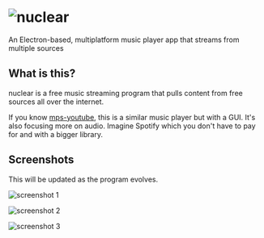 # ![nuclear](https://raw.githubusercontent.com/nukeop/nuclear/master/media/nuclear/logo_small.png)
An Electron-based, multiplatform music player app that streams from multiple sources

## What is this?
nuclear is a free music streaming program that pulls content from free sources all over the internet.

If you know [mps-youtube](https://github.com/mps-youtube/mps-youtube), this is a similar music player but with a GUI.
It's also focusing more on audio. Imagine Spotify which you don't have to pay for and with a bigger library.

## Screenshots
This will be updated as the program evolves.

![screenshot 1](http://i.imgur.com/LHvZOwc.png)

![screenshot 2](http://i.imgur.com/ZA8OsbC.png)

![screenshot 3](http://i.imgur.com/oUtAJ5Z.png)
